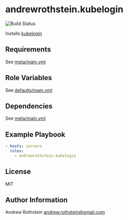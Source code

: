 andrewrothstein.kubelogin
=========

![Build Status](https://github.com/andrewrothstein/ansible-kubelogin/actions/workflows/build.yml/badge.svg)

Installs [kubelogin](https://github.com/Azure/kubelogin)

Requirements
------------

See [meta/main.yml](meta/main.yml)

Role Variables
--------------

See [defaults/main.yml](defaults/main.yml)

Dependencies
------------

See [meta/main.yml](meta/main.yml)

Example Playbook
----------------

```yml
- hosts: servers
  roles:
    - andrewrothstein.kubelogin
```

License
-------

MIT

Author Information
------------------

Andrew Rothstein <andrew.rothstein@gmail.com>
